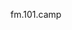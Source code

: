 fm.101.camp


<script src="https://beaudar.lipk.org/client.js"
        repo="freejacklee/freejacklee.github.io"
        branch="master"
        issue-term="pathname"
        label="Comment"
        theme="github-light"
        crossorigin="anonymous"
        async>
</script>
